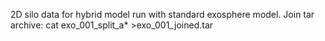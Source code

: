 2D silo data for hybrid model run with standard exosphere model.
Join tar archive: cat exo_001_split_a* >exo_001_joined.tar

